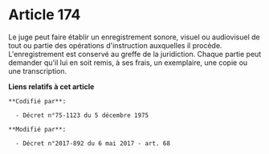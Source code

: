 # Article 174

Le juge peut faire établir un enregistrement sonore, visuel ou audiovisuel de tout ou partie des opérations d'instruction
auxquelles il procède. L'enregistrement est conservé au greffe de la juridiction. Chaque partie peut demander qu'il lui en
soit remis, à ses frais, un exemplaire, une copie ou une transcription.

**Liens relatifs à cet article**

	**Codifié par**:

	  - Décret n°75-1123 du 5 décembre 1975

	**Modifié par**:

	  - Décret n°2017-892 du 6 mai 2017 - art. 68
